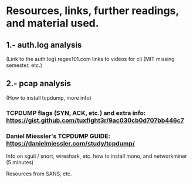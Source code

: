 # Resources, links, further readings, and material used.

##  1.- auth.log analysis

(Link to the auth.log)
regex101.com
links to videos for cli (MIT missing semester, etc.)

##  2.- pcap analysis

(How to install tcpdump, more info)

### TCPDUMP flags (SYN, ACK, etc.) and extra info: https://gist.github.com/tuxfight3r/9ac030cb0d707bb446c7
### Daniel Miessler's TCPDUMP GUIDE: https://danielmiessler.com/study/tcpdump/



Info on sguil / snort, wireshark, etc.
how to install mono, and networkminer (5 minutes)

Resources from SANS, etc.
